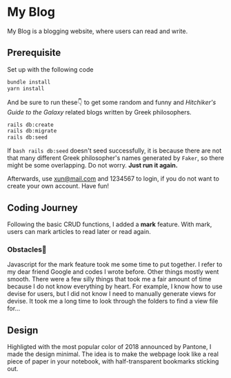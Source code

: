 # My Blog

My Blog is a blogging website, where users can read and write. 

## Prerequisite
Set up with the following code
```bash
bundle install
yarn install
```
And be sure to run these👇 to get some random and funny and *Hitchiker's Guide to the Galaxy* related blogs written by Greek philosophers.
```bash
rails db:create
rails db:migrate
rails db:seed
```
If ```bash rails db:seed``` doesn't seed successfully, it is because there are not that many different Greek philosopher's names generated by ```Faker```, so there might be some overlapping. 
Do not worry. **Just run it again.**

Afterwards, use xun@mail.com and 1234567 to login, if you do not want to create your own account.
Have fun!

## Coding Journey
Following the basic CRUD functions, I added a **mark** feature. 
With mark, users can mark articles to read later or read again. 

### Obstacles🤡
Javascript for the mark feature took me some time to put together. I refer to my dear friend Google and codes I wrote before. Other things mostly went smooth.
There were a few silly things that took me a fair amount of time because I do not know everything by heart. For example, I know how to use devise for users, but I did not know I need to manually generate views for devise. It took me a long time to look through the folders to find a view file for...

## Design
Highligted with the most popular color of 2018 announced by Pantone, I made the design minimal. The idea is to make the webpage look like a real piece of paper in your notebook, with half-transparent bookmarks sticking out.

